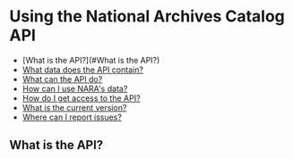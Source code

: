 Using the National Archives Catalog API
==================
- [What is the API?](#What is the API?)
- [What data does the API contain?](#apicontain)
- [What can the API do?](#apido)
- [How can I use NARA's data?](#apirights)
- [How do I get access to the API?](#apiaccess)
- [What is the current version?](#apiversion)
- [Where can I report issues?](#apiissues)

## What is the API?
